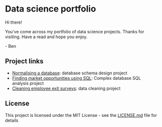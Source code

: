 # Data science portfolio

Hi there!

You've come across my portfolio of data science projects. Thanks for visiting. Have a read and hope you enjoy.

\- Ben

## Project links
* [Normalising a database](https://github.com/benjohnston94/data-science-portfolio/blob/master/Normalising%20a%20database/Project:%20SQL%20database%20design.ipynb): database schema design project
* [Finding market opportunities using SQL](https://github.com/benjohnston94/data-science-portfolio/blob/master/Analysing%20market%20opportunities%20(SQL)/Project:%20Analysing%20market%20opportunities%20with%20SQL.ipynb): Complex database SQL analysis project
* [Cleaning employee exit surveys](https://github.com/benjohnston94/data_science_portfolio/blob/master/Cleaning%20employee%20exit%20surveys/Cleaning%20employee%20exit%20surveys.ipynb): data cleaning project

## License

This project is licensed under the MIT License - see the [LICENSE.md](LICENSE.md) file for details

